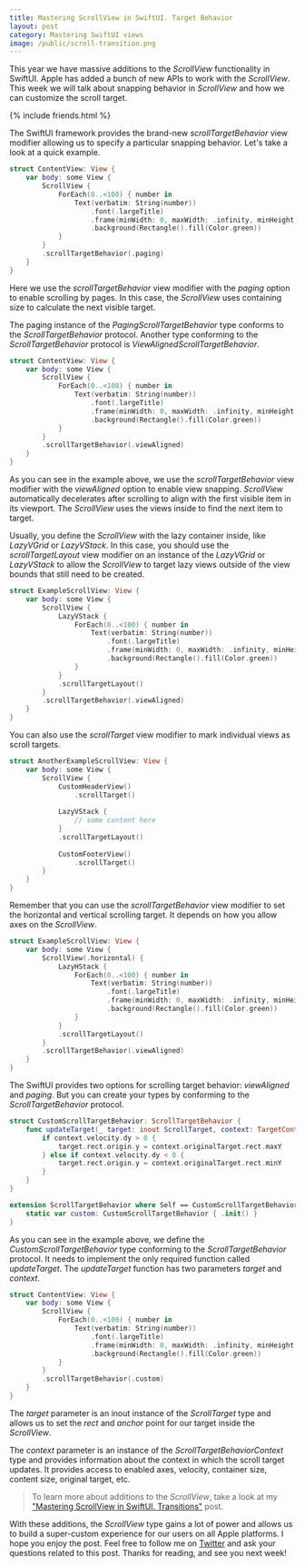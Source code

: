 ```yaml
---
title: Mastering ScrollView in SwiftUI. Target Behavior
layout: post
category: Mastering SwiftUI views
image: /public/scroll-transition.png
---
```


This year we have massive additions to the *ScrollView* functionality in SwiftUI. Apple has added a bunch of new APIs to work with the *ScrollView*. This week we will talk about snapping behavior in *ScrollView* and how we can customize the scroll target.

{% include friends.html %}

The SwiftUI framework provides the brand-new *scrollTargetBehavior* view modifier allowing us to specify a particular snapping behavior. Let's take a look at a quick example.

```swift
struct ContentView: View {
    var body: some View {
        ScrollView {
            ForEach(0..<100) { number in
                Text(verbatim: String(number))
                    .font(.largeTitle)
                    .frame(minWidth: 0, maxWidth: .infinity, minHeight: 300)
                    .background(Rectangle().fill(Color.green))
            }
        }
        .scrollTargetBehavior(.paging)
    }
}
```

Here we use the *scrollTargetBehavior* view modifier with the *paging* option to enable scrolling by pages. In this case, the *ScrollView* uses containing size to calculate the next visible target.

The paging instance of the *PagingScrollTargetBehavior* type conforms to the *ScrollTargetBehavior* protocol. Another type conforming to the *ScrollTargetBehavior* protocol is *ViewAlignedScrollTargetBehavior*.

```swift
struct ContentView: View {
    var body: some View {
        ScrollView {
            ForEach(0..<100) { number in
                Text(verbatim: String(number))
                    .font(.largeTitle)
                    .frame(minWidth: 0, maxWidth: .infinity, minHeight: 300)
                    .background(Rectangle().fill(Color.green))
            }
        }
        .scrollTargetBehavior(.viewAligned)
    }
}
```

As you can see in the example above, we use the *scrollTargetBehavior* view modifier with the *viewAligned* option to enable view snapping. *ScrollView* automatically decelerates after scrolling to align with the first visible item in its viewport. The *ScrollView* uses the views inside to find the next item to target.

Usually, you define the *ScrollView* with the lazy container inside, like *LazyVGrid* or *LazyVStack*. In this case, you should use the *scrollTargetLayout* view modifier on an instance of the *LazyVGrid* or *LazyVStack* to allow the *ScrollView* to target lazy views outside of the view bounds that still need to be created.

```swift
struct ExampleScrollView: View {
    var body: some View {
        ScrollView {
            LazyVStack {
                ForEach(0..<100) { number in
                    Text(verbatim: String(number))
                        .font(.largeTitle)
                        .frame(minWidth: 0, maxWidth: .infinity, minHeight: 300)
                        .background(Rectangle().fill(Color.green))
                }
            }
            .scrollTargetLayout()
        }
        .scrollTargetBehavior(.viewAligned)
    }
}
```

You can also use the *scrollTarget* view modifier to mark individual views as scroll targets.

```swift
struct AnotherExampleScrollView: View {
    var body: some View {
        ScrollView {
            CustomHeaderView()
                .scrollTarget()
            
            LazyVStack {
                // some content here
            }
            .scrollTargetLayout()
            
            CustomFooterView()
                .scrollTarget()
        }
    }
}
```

Remember that you can use the *scrollTargetBehavior* view modifier to set the horizontal and vertical scrolling target. It depends on how you allow axes on the *ScrollView*.

```swift
struct ExampleScrollView: View {
    var body: some View {
        ScrollView(.horizontal) {
            LazyHStack {
                ForEach(0..<100) { number in
                    Text(verbatim: String(number))
                        .font(.largeTitle)
                        .frame(minWidth: 0, maxWidth: .infinity, minHeight: 300)
                        .background(Rectangle().fill(Color.green))
                }
            }
            .scrollTargetLayout()
        }
        .scrollTargetBehavior(.viewAligned)
    }
}
```

The SwiftUI provides two options for scrolling target behavior: *viewAligned* and *paging*. But you can create your types by conforming to the *ScrollTargetBehavior* protocol.

```swift
struct CustomScrollTargetBehavior: ScrollTargetBehavior {
    func updateTarget(_ target: inout ScrollTarget, context: TargetContext) {
        if context.velocity.dy > 0 {
            target.rect.origin.y = context.originalTarget.rect.maxY
        } else if context.velocity.dy < 0 {
            target.rect.origin.y = context.originalTarget.rect.minY
        }
    }
}

extension ScrollTargetBehavior where Self == CustomScrollTargetBehavior {
    static var custom: CustomScrollTargetBehavior { .init() }
}
```

As you can see in the example above, we define the *CustomScrollTargetBehavior* type conforming to the *ScrollTargetBehavior* protocol. It needs to implement the only required function called *updateTarget*. The *updateTarget* function has two parameters *target* and *context*.

```swift
struct ContentView: View {
    var body: some View {
        ScrollView {
            ForEach(0..<100) { number in
                Text(verbatim: String(number))
                    .font(.largeTitle)
                    .frame(minWidth: 0, maxWidth: .infinity, minHeight: 300)
                    .background(Rectangle().fill(Color.green))
            }
        }
        .scrollTargetBehavior(.custom)
    }
}
```

The *target* parameter is an inout instance of the *ScrollTarget* type and allows us to set the *rect* and *anchor* point for our target inside the *ScrollView*.

The *context* parameter is an instance of the *ScrollTargetBehaviorContext* type and provides information about the context in which the scroll target updates. It provides access to enabled axes, velocity, container size, content size, original target, etc.

> To learn more about additions to the *ScrollView*, take a look at my ["Mastering ScrollView in SwiftUI. Transitions"](/2023/06/13/mastering-scrollview-in-swiftui-transitions/) post.

With these additions, the *ScrollView* type gains a lot of power and allows us to build a super-custom experience for our users on all Apple platforms. I hope you enjoy the post. Feel free to follow me on [Twitter](https://twitter.com/mecid) and ask your questions related to this post. Thanks for reading, and see you next week!

